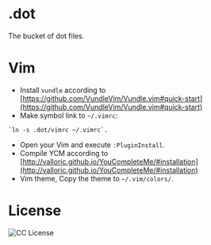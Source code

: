# .dot
The bucket of dot files.

# Vim

- Install `vundle` according to [https://github.com/VundleVim/Vundle.vim#quick-start](https://github.com/VundleVim/Vundle.vim#quick-start)
- Make symbol link to `~/.vimrc`:

```
`ln -s .dot/vimrc ~/.vimrc`.
```

- Open your Vim and execute `:PluginInstall`.
- Compile YCM according to [http://valloric.github.io/YouCompleteMe/#installation](http://valloric.github.io/YouCompleteMe/#installation)
- Vim theme, Copy the theme to `~/.vim/colors/`.

# License
![CC License](http://i.creativecommons.org/l/by-nc-sa/3.0/88x31.png)
